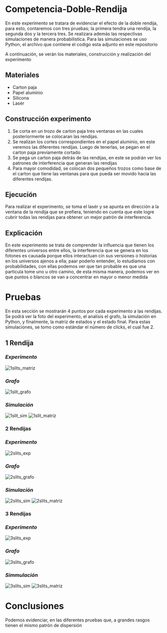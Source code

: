# Competencia-Doble-Rendija

En este experimento se tratara de evidenciar el efecto de la doble rendija, para esto, contaremos con tres pruebas; 
la primera tendra una rendija, la segunda dos y la tercera tres. Se realizara además las respectivas simulaciones 
de manera probabilistica. Para las simulaciones se uso Python, el archivo que contiene el codigo esta adjunto en este repositorio

A continuación, se verán los materiales, construcción y realización del experimento

## Materiales 
- Carton paja
- Papel aluminio
- Silicona
- Lasér

## Construcción experimento 

1. Se corta en un trozo de carton paja tres ventanas en las cuales posteriormente se colocaran las rendijas.
2. Se realizan los cortes correspondientes en el papel aluminio, en este veremos las diferentes rendijas. Luego
de tenerlas, se pegan en el carton paja previamente cortado
3. Se pega un carton paja detrás de las rendijas, en este se podrán ver los patrones de interferencia que generan
las rendijas
4. Para mayor comodidad, se colocan dos pequeños trozos como base de el carton que tiene las ventanas para que 
pueda ser movido hacia las diferentes rendijas.

## Ejecución

Para realizar el experimento, se toma el lasér y se apunta en dirección a la ventana de la rendija que se prefiera,
teniendo en cuenta que este logre cubrir todas las rendijas para obtener un mejor patrón de interferencia.
 
## Explicación

En este experimento se trata de comprender la influencia que tienen los diferentes universos entre ellos, la
interferencia que se genera en los fotones es causada porque ellos interactuan cin sus versiones o historias 
en los universos ajenos a ella; paar poderlo entender, lo estudiamos con probabilidades, con ellas podemos ver 
que tan probable es que una particula tome uno u otro camino, de esta misma manera, podemos ver en  que puntos
o blancos se van a concentrar en mayor o menor medida

# Pruebas

En esta sección se mostrarán 4 puntos por cada experimento a las rendijas. Se podrá ver la foto del experimento, el
analísis el grafo, la simulación en Python, y finalmente, la matriz de estados y el estado final. Para estas
simulaciones, se tomo como estándar el número de clicks, el cual fue 2.

## 1 Rendija
### *Experimento*
![1slits_matriz](https://user-images.githubusercontent.com/60012037/75847519-76ad0f80-5dad-11ea-9041-54d1e9b9d99c.png)
### *Grafo*
![1slit_grafo](https://user-images.githubusercontent.com/60012037/75947672-31e9ad00-5e6f-11ea-9534-ca465377ee40.png)
### *Simulación*
![1slit_sim](https://user-images.githubusercontent.com/60012037/75947685-37df8e00-5e6f-11ea-9793-595dddde02ac.png)
![1slit_matriz](https://user-images.githubusercontent.com/60012037/75949639-de7a5d80-5e74-11ea-87c6-cfa2b85749f6.png)
### 2 Rendijas
### *Experimento*
![2slits_exp](https://user-images.githubusercontent.com/60012037/75846854-875c8600-5dab-11ea-9015-72e42eaa55f9.jpg)
### *Grafo*
![2slits_grafo](https://user-images.githubusercontent.com/60012037/75947828-b0464f00-5e6f-11ea-8850-72f84f0e7fec.png)
### *Simulación*
![2slits_sim](https://user-images.githubusercontent.com/60012037/75947836-b63c3000-5e6f-11ea-9d06-7865433d6687.png)
![2slits_matriz](https://user-images.githubusercontent.com/60012037/75949643-dfab8a80-5e74-11ea-8b7c-aeedcec699b2.png)
### 3 Rendijas
### *Experimento*
![3slits_exp](https://user-images.githubusercontent.com/60012037/75847055-271a1400-5dac-11ea-86ec-d459667544b3.jpg)
### *Grafo*
![3slits_grafo](https://user-images.githubusercontent.com/60012037/75947856-c48a4c00-5e6f-11ea-9e41-8284def867c9.png)
### *Simmulación*
![3slits_sim](https://user-images.githubusercontent.com/60012037/75947842-ba684d80-5e6f-11ea-86c2-d87cf946d18b.png)
![3slits_matriz](https://user-images.githubusercontent.com/60012037/75949642-df12f400-5e74-11ea-9442-06a2d83eae0e.png)

# Conclusiones
Podemos evidenciar, en las diferentes pruebas que, a grandes rasgos tienen el mismo patrón de dispersión
